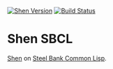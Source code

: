 [![Shen Version](https://img.shields.io/badge/shen-19.3.1-blue.svg)](https://github.com/Shen-Language)
[![Build Status](https://travis-ci.org/rkoeninger/shen-sbcl.svg?branch=master)](https://travis-ci.org/rkoeninger/shen-sbcl)

# Shen SBCL

[Shen](http://www.shenlanguage.org) on [Steel Bank Common Lisp](http://www.sbcl.org/).
